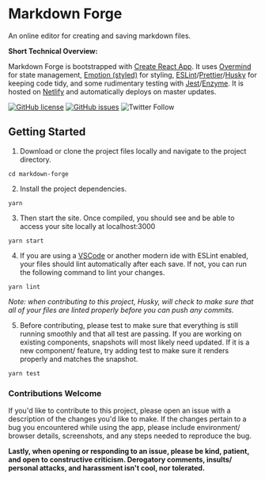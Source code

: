 # Markdown Forge
An online editor for creating and saving markdown files.  

**Short Technical Overview:**

Markdown Forge is bootstrapped with [Create React App](https://github.com/facebook/create-react-app). It uses [Overmind](https://overmindjs.org/) for state management, [Emotion (styled)](https://emotion.sh/docs/styled) for styling, [ESLint](https://eslint.org/)/[Prettier](https://prettier.io/)/[Husky](https://github.com/typicode/husky) for keeping code tidy, and some rudimentary testing with [Jest](https://jestjs.io/)/[Enzyme](https://enzymejs.github.io/enzyme/). It is hosted on [Netlify](https://www.netlify.com/) and automatically deploys on master updates.

[![GitHub license](https://img.shields.io/github/license/justinjunodev/markdown-forge)](https://github.com/justinjunodev/markdown-forge/blob/master/LICENSE) [![GitHub issues](https://img.shields.io/github/issues/justinjunodev/markdown-forge)](https://github.com/justinjunodev/markdown-forge/issues) ![Twitter Follow](https://img.shields.io/twitter/follow/justinjunodev?label=follow)


## Getting Started
1. Download or clone the project files locally and navigate to the project directory. 
``` 
cd markdown-forge
```

2. Install the project dependencies. 
```
yarn
```


3. Then start the site. Once compiled, you should see and be able to access your site locally at localhost:3000
```
yarn start
```

4. If you are using a [VSCode](https://code.visualstudio.com/) or another modern ide with ESLint enabled, your files should lint automatically after each save. If not, you can run the following command to lint your changes. 

```
yarn lint
```

_Note: when contributing to this project, Husky, will check to make sure that all of your files are linted properly before you can push any commits._

5. Before contributing, please test to make sure that everything is still running smoothly and that all test are passing. If you are working on existing components, snapshots will most likely need updated. If it is a new component/ feature, try adding test to make sure it renders properly and matches the snapshot. 
```
yarn test
```


### Contributions Welcome 
If you'd like to contribute to this project, please open an issue with a description of the changes you'd like to make. If the changes pertain to a bug you encountered while using the app, please include environment/ browser details, screenshots, and any steps needed to reproduce the bug.

**Lastly, when opening or responding to an issue, please be kind, patient, and open to constructive criticism. Derogatory comments, insults/ personal attacks, and harassment isn't cool, nor tolerated.**


